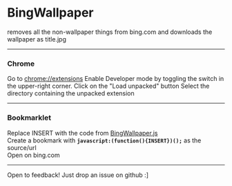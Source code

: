 # BingWallpaper #
removes all the non-wallpaper things from bing.com and downloads the wallpaper as title.jpg
________________
### Chrome ###
Go to <chrome://extensions>
Enable Developer mode by toggling the switch in the upper-right corner.
Click on the "Load unpacked" button
Select the directory containing the unpacked extension
________________
### Bookmarklet ###
Replace INSERT with the code from [BingWallpaper.js](BingWallpaper.js)  
Create a bookmark with
**`javascript:(function(){INSERT})();`**
as the source/url  
Open on bing.com
________________
Open to feedback!
Just drop an issue on github :]
